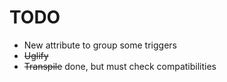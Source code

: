 # TODO

* New attribute to group some triggers
* ~~Uglify~~
* ~~Transpile~~ done, but must check compatibilities
